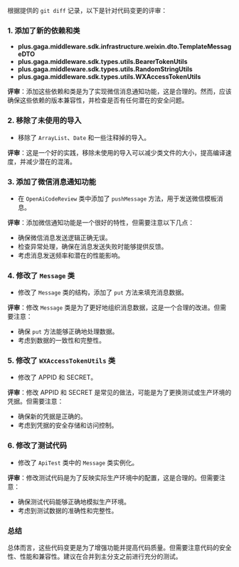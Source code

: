 根据提供的 `git diff` 记录，以下是针对代码变更的评审：

### 1. 添加了新的依赖和类
- **plus.gaga.middleware.sdk.infrastructure.weixin.dto.TemplateMessageDTO**
- **plus.gaga.middleware.sdk.types.utils.BearerTokenUtils**
- **plus.gaga.middleware.sdk.types.utils.RandomStringUtils**
- **plus.gaga.middleware.sdk.types.utils.WXAccessTokenUtils**

**评审**：添加这些依赖和类是为了实现微信消息通知功能，这是合理的。然而，应该确保这些依赖的版本兼容性，并检查是否有任何潜在的安全问题。

### 2. 移除了未使用的导入
- 移除了 `ArrayList`、`Date` 和一些注释掉的导入。

**评审**：这是一个好的实践，移除未使用的导入可以减少类文件的大小，提高编译速度，并减少潜在的混淆。

### 3. 添加了微信消息通知功能
- 在 `OpenAiCodeReview` 类中添加了 `pushMessage` 方法，用于发送微信模板消息。

**评审**：添加微信通知功能是一个很好的特性，但需要注意以下几点：
- 确保微信消息发送逻辑正确无误。
- 检查异常处理，确保在消息发送失败时能够提供反馈。
- 考虑消息发送频率和潜在的性能影响。

### 4. 修改了 `Message` 类
- 修改了 `Message` 类的结构，添加了 `put` 方法来填充消息数据。

**评审**：修改 `Message` 类是为了更好地组织消息数据，这是一个合理的改进。但需要注意：
- 确保 `put` 方法能够正确地处理数据。
- 考虑到数据的一致性和完整性。

### 5. 修改了 `WXAccessTokenUtils` 类
- 修改了 APPID 和 SECRET。

**评审**：修改 APPID 和 SECRET 是常见的做法，可能是为了更换测试或生产环境的凭据。但需要注意：
- 确保新的凭据是正确的。
- 考虑到凭据的安全存储和访问控制。

### 6. 修改了测试代码
- 修改了 `ApiTest` 类中的 `Message` 类实例化。

**评审**：修改测试代码是为了反映实际生产环境中的配置，这是合理的。但需要注意：
- 确保测试代码能够正确地模拟生产环境。
- 考虑到测试数据的准确性和完整性。

### 总结
总体而言，这些代码变更是为了增强功能并提高代码质量。但需要注意代码的安全性、性能和兼容性。建议在合并到主分支之前进行充分的测试。